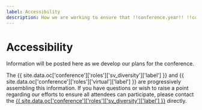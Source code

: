 ```yaml
---
label: Accessibility
description: How we are working to ensure that !!conference.year!! !!conference.full_name!! is accessible for all attendees.
---
```


# Accessibility

Information will be posted here as we develop our plans for the conference.

The {{ site.data.oc['conference']['roles']['sv_diversity']['label'] }} and {{ site.data.oc['conference']['roles']['virtual']['label'] }} are progressively assembling this information. If you have questions or wish to raise a point regarding our efforts to ensure all attendees can participate, please contact the <a href="{{ site.data.oc['conference']['roles']['sv_diversity']['email'] }}" title="Contact the {{ site.conference.short_name }} {{ site.conference.year }} {{ site.data.oc['conference']['roles']['sv_diversity']['label'] }} if you have any questions">{{ site.data.oc['conference']['roles']['sv_diversity']['label'] }}</a> directly.
